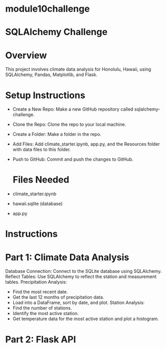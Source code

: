 # module10challenge
# SQLAlchemy Challenge
# Overview

  This project involves climate data analysis for Honolulu, Hawaii, using SQLAlchemy, Pandas, Matplotlib, and Flask.

  # Setup Instructions
- Create a New Repo: Make a new GitHub repository called sqlalchemy-challenge.
- Clone the Repo: Clone the repo to your local machine.
- Create a Folder: Make a folder in the repo.
- Add Files: Add climate_starter.ipynb, app.py, and the Resources folder with data files to this folder.
- Push to GitHub: Commit and push the changes to GitHub.

  # Files Needed
- climate_starter.ipynb
- hawaii.sqlite (database)
- app.py

# Instructions
# Part 1: Climate Data Analysis
  Database Connection: Connect to the SQLite database using SQLAlchemy.
  Reflect Tables: Use SQLAlchemy to reflect the station and measurement tables.
  Precipitation Analysis:
  - Find the most recent date.
  - Get the last 12 months of precipitation data.
  - Load into a DataFrame, sort by date, and plot.
  Station Analysis:
  - Find the number of stations.
  - Identify the most active station.
  - Get temperature data for the most active station and plot a histogram.
# Part 2: Flask API
